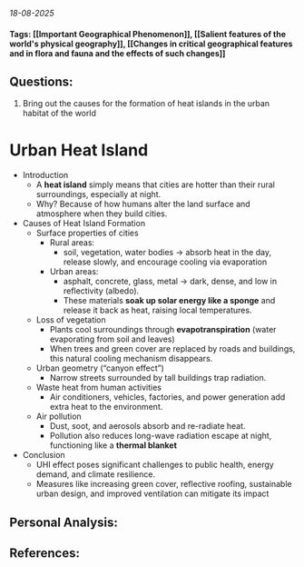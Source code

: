 *18-08-2025*
#### Tags: [[Important Geographical Phenomenon]], [[Salient features of the world's physical geography]], [[Changes in critical geographical features and in flora and fauna and the effects of such changes]]


## Questions:

1. Bring out the causes for the formation of heat islands in the urban habitat of the world

# Urban Heat Island

- Introduction
	- A **heat island** simply means that cities are hotter than their rural surroundings, especially at night. 
	- Why? Because of how humans alter the land surface and atmosphere when they build cities.
- Causes of Heat Island Formation
	- Surface properties of cities
		- Rural areas: 
			- soil, vegetation, water bodies → absorb heat in the day, release slowly, and encourage cooling via evaporation
		- Urban areas: 
			- asphalt, concrete, glass, metal → dark, dense, and low in reflectivity (albedo). 
			- These materials **soak up solar energy like a sponge** and release it back as heat, raising local temperatures.
	- Loss of vegetation
		- Plants cool surroundings through **evapotranspiration** (water evaporating from soil and leaves)
		- When trees and green cover are replaced by roads and buildings, this natural cooling mechanism disappears.
	- Urban geometry (“canyon effect”)
		- Narrow streets surrounded by tall buildings trap radiation.
	- Waste heat from human activities
		- Air conditioners, vehicles, factories, and power generation add extra heat to the environment.
	- Air pollution
		- Dust, soot, and aerosols absorb and re-radiate heat.
		- Pollution also reduces long-wave radiation escape at night, functioning like a **thermal blanket**
- Conclusion
	- UHI effect poses significant challenges to public health, energy demand, and climate resilience. 
	- Measures like increasing green cover, reflective roofing, sustainable urban design, and improved ventilation can mitigate its impact




## Personal Analysis:


## References: